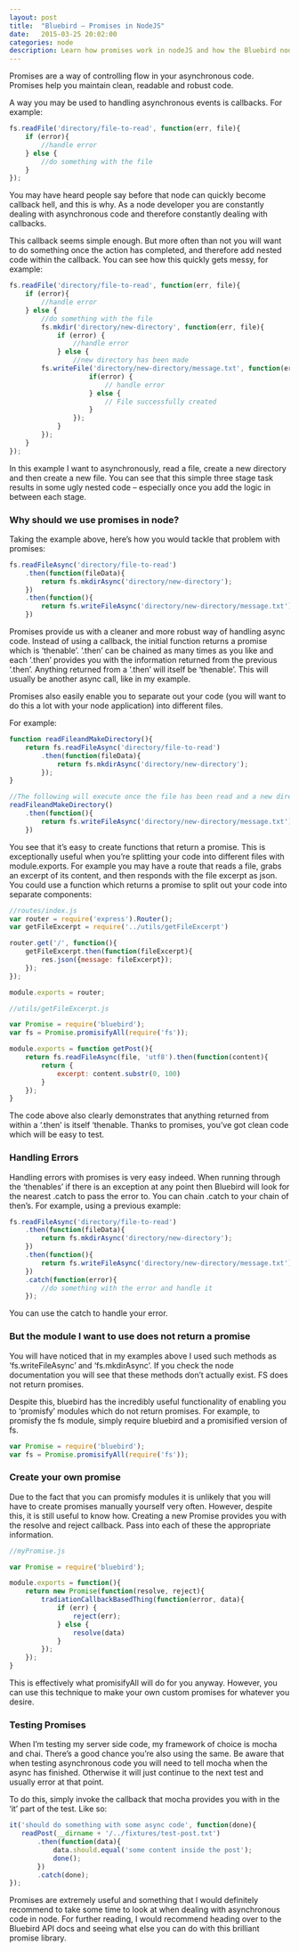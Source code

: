 ```yaml
---
layout: post
title:  "Bluebird – Promises in NodeJS"
date:   2015-03-25 20:02:00
categories: node
description: Learn how promises work in nodeJS and how the Bluebird node module can help make asynchronous code easy.
---
```


<p class="lead">Promises are a way of controlling flow in your asynchronous code. Promises help you maintain clean, readable and robust code.</p>

A way you may be used to handling asynchronous events is callbacks. For example:

```javascript
fs.readFile('directory/file-to-read', function(err, file){
	if (error){
		//handle error
	} else {
		//do something with the file
	}
});
```


You may have heard people say before that node can quickly become callback hell, and this is why. As a node developer you are constantly dealing with asynchronous code and therefore constantly dealing with callbacks.

This callback seems simple enough. But more often than not you will want to do something once the action has completed, and therefore add nested code within the callback. You can see how this quickly gets messy, for example:

```javascript
fs.readFile('directory/file-to-read', function(err, file){
	if (error){
		//handle error
	} else {
		//do something with the file
		fs.mkdir('directory/new-directory', function(err, file){
			if (error) {
				//handle error
			} else {
				//new directory has been made
		fs.writeFile('directory/new-directory/message.txt', function(err, file){
					if(error) {
						// handle error
					} else {
						// File successfully created
					}
				});
			}
		});
	}
});
```


In this example I want to asynchronously, read a file, create a new directory and then create a new file. You can see that this simple three stage task results in some ugly nested code – especially once you add the logic in between each stage.

### Why should we use promises in node?

Taking the example above, here’s how you would tackle that problem with promises:

```javascript
fs.readFileAsync('directory/file-to-read')
	.then(function(fileData){
		return fs.mkdirAsync('directory/new-directory');
	})
	.then(function(){
		return fs.writeFileAsync('directory/new-directory/message.txt');
	})
```


Promises provide us with a cleaner and more robust way of handling async code. Instead of using a callback, the initial function returns a promise which is ‘thenable’. ‘.then’ can be chained as many times as you like and each ‘.then’ provides you with the information returned from the previous ‘.then’. Anything returned from a ‘.then’ will itself be ‘thenable’. This will usually be another async call, like in my example.

Promises also easily enable you to separate out your code (you will want to do this a lot with your node application) into different files.

For example:

```javascript
function readFileandMakeDirectory(){
	return fs.readFileAsync('directory/file-to-read')
		.then(function(fileData){
			return fs.mkdirAsync('directory/new-directory');
		});
}

//The following will execute once the file has been read and a new directory has been made
readFileandMakeDirectory()
	.then(function(){
		return fs.writeFileAsync('directory/new-directory/message.txt');
	})
```



You see that it’s easy to create functions that return a promise. This is exceptionally useful when you’re splitting your code into different files with module.exports. For example you may have a route that reads a file, grabs an excerpt of its content, and then responds with the file excerpt as json. You could use a function which returns a promise to split out your code into separate components:

```javascript
//routes/index.js
var router = require('express').Router();
var getFileExcerpt = require('../utils/getFileExcerpt')

router.get('/', function(){
	getFileExcerpt.then(function(fileExcerpt){
		res.json({message: fileExcerpt});
	});
});

module.exports = router;

//utils/getFileExcerpt.js

var Promise = require('bluebird');
var fs = Promise.promisifyAll(require('fs'));

module.exports = function getPost(){
	return fs.readFileAsync(file, 'utf8').then(function(content){
        return {
            excerpt: content.substr(0, 100)
        }
    });
}
```

The code above also clearly demonstrates that anything returned from within a ‘.then’ is itself ‘thenable. Thanks to promises, you’ve got clean code which will be easy to test.

### Handling Errors

Handling errors with promises is very easy indeed. When running through the ‘thenables’ if there is an exception at any point then Bluebird will look for the nearest .catch to pass the error to. You can chain .catch to your chain of then’s. For example, using a previous example:

```javascript
fs.readFileAsync('directory/file-to-read')
	.then(function(fileData){
		return fs.mkdirAsync('directory/new-directory');
	})
	.then(function(){
		return fs.writeFileAsync('directory/new-directory/message.txt');
	})
	.catch(function(error){
		//do something with the error and handle it
	});
```


You can use the catch to handle your error.

### But the module I want to use does not return a promise

You will have noticed that in my examples above I used such methods as ‘fs.writeFileAsync’ and ‘fs.mkdirAsync’. If you check the node documentation you will see that these methods don’t actually exist. FS does not return promises.

Despite this, bluebird has the incredibly useful functionality of enabling you to ‘promisfy’ modules which do not return promises. For example, to promisfy the fs module, simply require bluebird and a promisified version of fs.

```javascript
var Promise = require('bluebird');
var fs = Promise.promisifyAll(require('fs'));
```


### Create your own promise

Due to the fact that you can promisfy modules it is unlikely that you will have to create promises manually yourself very often. However, despite this, it is still useful to know how. Creating a new Promise provides you with the resolve and reject callback. Pass into each of these the appropriate information.

```javascript
//myPromise.js

var Promise = require('bluebird');

module.exports = function(){
	return new Promise(function(resolve, reject){
		tradiationCallbackBasedThing(function(error, data){
			if (err) {
				reject(err);
			} else {
				resolve(data)
			}
		});
	});
}
```


This is effectively what promisifyAll will do for you anyway. However, you can use this technique to make your own custom promises for whatever you desire.

### Testing Promises

When I’m testing my server side code, my framework of choice is mocha and chai. There’s a good chance you’re also using the same. Be aware that when testing asynchronous code you will need to tell mocha when the async has finished. Otherwise it will just continue to the next test and usually error at that point.

To do this, simply invoke the callback that mocha provides you with in the ‘it’ part of the test. Like so:

```javascript
it('should do something with some async code', function(done){
   readPost(__dirname + '/../fixtures/test-post.txt')
       .then(function(data){
           data.should.equal('some content inside the post');
           done();
       })
       .catch(done);
});
```

Promises are extremely useful and something that I would definitely recommend to take some time to look at when dealing with asynchronous code in node.
For further reading, I would recommend heading over to the Bluebird API docs and seeing what else you can do with this brilliant promise library.
